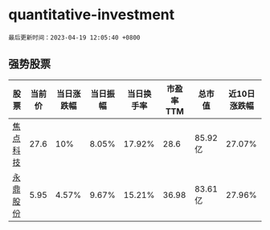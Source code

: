# quantitative-investment

`最后更新时间：2023-04-19 12:05:40 +0800`

## 强势股票

|股票|当前价|当日涨跌幅|当日振幅|当日换手率|市盈率TTM|总市值|近10日涨跌幅|
|----|----|----|----|----|----|----|----|
|[焦点科技](https://xueqiu.com/S/SZ002315)|27.6|10%|8.05%|17.92%|28.6|85.92亿|27.07%|
|[永鼎股份](https://xueqiu.com/S/SH600105)|5.95|4.57%|9.67%|15.21%|36.98|83.61亿|27.96%|
